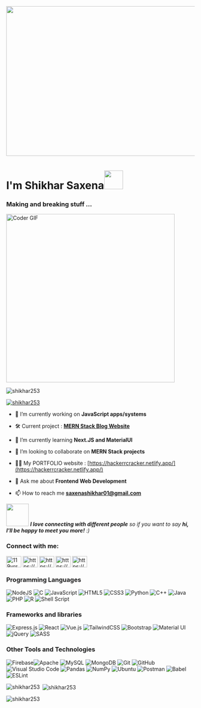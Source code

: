 <div >
<img src="https://rishavanand.github.io/static/images/greetings.gif" align="center" height="400" width="900"  />
</div> 

<h1 > I'm Shikhar Saxena<img src="https://media.giphy.com/media/hVa6t0WpoDOk7Pxb7l/giphy.gif" width="50"></h1>
<h3 >Making and breaking stuff ...</h3>



<img align="center" src="https://media.giphy.com/media/SWoSkN6DxTszqIKEqv/giphy.gif" alt="Coder GIF" width="450">

<p align="left"> <img src="https://komarev.com/ghpvc/?username=shikhar253&label=Profile%20views&color=0e75b6&style=flat" alt="shikhar253" /> 
<!-- <img src="https://visitor-badge.glitch.me/badge?page_id=Shikhar253.Shikhar253"/> -->
</p>



<p align="left"> <a href="https://github.com/ryo-ma/github-profile-trophy"><img src="https://github-profile-trophy.vercel.app/?username=shikhar253" alt="shikhar253" /></a> </p>



- 🔭 I’m currently working on **JavaScript apps/systems** 

- 🛠️ Current project : **[MERN Stack Blog Website](https://github.com/Shikhar253/Blog-website)**

- 🌱 I’m currently learning **Next.JS and MaterialUI**

- 👯 I’m looking to collaborate on **MERN Stack projects**

- 👨‍💻 My PORTFOLIO website : [https://hackerrcracker.netlify.app/](https://hackerrcracker.netlify.app/)

- 💬 Ask me about **Frontend Web Development**

- 📫 How to reach me **saxenashikhar01@gmail.com**

<img src="https://media.giphy.com/media/LnQjpWaON8nhr21vNW/giphy.gif" width="60"> <em><b>I love connecting with different people</b> so if you want to say <b>hi, I'll be happy to meet you more!</b> :)</em>

<h3 align="left">Connect with me:</h3>
<p align="left">
<a href="https://twitter.com/119yrsoxd" target="blank"><img align="center" src="https://raw.githubusercontent.com/rahuldkjain/github-profile-readme-generator/master/src/images/icons/Social/twitter.svg" alt="119yrsoxd" height="30" width="40" /></a>
<a href="https://linkedin.com/in/https://www.linkedin.com/in/shikhar-saxena-80b242193/" target="blank"><img align="center" src="https://raw.githubusercontent.com/rahuldkjain/github-profile-readme-generator/master/src/images/icons/Social/linked-in-alt.svg" alt="https://www.linkedin.com/in/shikhar-saxena-80b242193/" height="30" width="40" /></a>
<a href="https://instagram.com/https://www.instagram.com/_shikharrrr/" target="blank"><img align="center" src="https://raw.githubusercontent.com/rahuldkjain/github-profile-readme-generator/master/src/images/icons/Social/instagram.svg" alt="https://www.instagram.com/_shikharrrr/" height="30" width="40" /></a>
<a href="https://www.codechef.com/users/https://www.codechef.com/users/hackerrcracker" target="blank"><img align="center" src="https://cdn.jsdelivr.net/npm/simple-icons@3.1.0/icons/codechef.svg" alt="https://www.codechef.com/users/hackerrcracker" height="30" width="40" /></a>
<a href="https://codeforces.com/profile/https://codeforces.com/profile/hackerrcracker" target="blank"><img align="center" src="https://cdn.jsdelivr.net/npm/simple-icons@3.0.1/icons/codeforces.svg" alt="https://codeforces.com/profile/hackerrcracker" height="30" width="40" /></a>
</p>

<h3 align="left">Programming Languages</h3>

<img alt="NodeJS" src="https://img.shields.io/badge/node.js-%2343853D.svg?style=for-the-badge&logo=node-dot-js&logoColor=white"/> <img alt="C" src="https://img.shields.io/badge/c-%2300599C.svg?style=for-the-badge&logo=c&logoColor=white"/>
<img alt="JavaScript" src="https://img.shields.io/badge/javascript-%23323330.svg?style=for-the-badge&logo=javascript&logoColor=%23F7DF1E"/>
<img alt="HTML5" src="https://img.shields.io/badge/html5-%23E34F26.svg?style=for-the-badge&logo=html5&logoColor=white"/>
<img alt="CSS3" src="https://img.shields.io/badge/css3-%231572B6.svg?style=for-the-badge&logo=css3&logoColor=white"/>
<img alt="Python" src="https://img.shields.io/badge/python-%2314354C.svg?style=for-the-badge&logo=python&logoColor=white"/>
<img alt="C++" src="https://img.shields.io/badge/c++-%2300599C.svg?style=for-the-badge&logo=c%2B%2B&logoColor=white"/>
<img alt="Java" src="https://img.shields.io/badge/java-%23ED8B00.svg?style=for-the-badge&logo=java&logoColor=white"/>
<img alt="PHP" src="https://img.shields.io/badge/php-%23777BB4.svg?style=for-the-badge&logo=php&logoColor=white"/>
<img alt="R" src="https://img.shields.io/badge/r-%23276DC3.svg?style=for-the-badge&logo=r&logoColor=white"/>
<img alt="Shell Script" src="https://img.shields.io/badge/shell_script-%23121011.svg?style=for-the-badge&logo=gnu-bash&logoColor=white"/>



<h3 align="left">Frameworks and libraries</h3>

<img alt="Express.js" src="https://img.shields.io/badge/express.js-%23404d59.svg?style=for-the-badge&logo=express&logoColor=%2361DAFB"/> <img alt="React" src="https://img.shields.io/badge/react-%2320232a.svg?style=for-the-badge&logo=react&logoColor=%2361DAFB"/>
<img alt="Vue.js" src="https://img.shields.io/badge/vuejs-%2335495e.svg?style=for-the-badge&logo=vue-dot-js&logoColor=%234FC08D"/>
<img alt="TailwindCSS" src="https://img.shields.io/badge/tailwindcss-%2338B2AC.svg?style=for-the-badge&logo=tailwind-css&logoColor=white"/>
<img alt="Bootstrap" src="https://img.shields.io/badge/bootstrap-%23563D7C.svg?style=for-the-badge&logo=bootstrap&logoColor=white"/>
<img alt="Material UI" src="https://img.shields.io/badge/materialui-%230081CB.svg?style=for-the-badge&logo=material-ui&logoColor=white"/>
<img alt="jQuery" src="https://img.shields.io/badge/jquery-%230769AD.svg?style=for-the-badge&logo=jquery&logoColor=white"/>
<img alt="SASS" src="https://img.shields.io/badge/SASS-hotpink.svg?style=for-the-badge&logo=SASS&logoColor=white"/>


<h3 align="left">Other Tools and Technologies</h3>

<img alt="Firebase" src="https://img.shields.io/badge/firebase-%23039BE5.svg?style=for-the-badge&logo=firebase"/><img alt="Apache" src="https://img.shields.io/badge/apache-%23D42029.svg?style=for-the-badge&logo=apache&logoColor=white"/>
<img alt="MySQL" src="https://img.shields.io/badge/mysql-%2300f.svg?style=for-the-badge&logo=mysql&logoColor=white"/>
<img alt="MongoDB" src ="https://img.shields.io/badge/MongoDB-%234ea94b.svg?style=for-the-badge&logo=mongodb&logoColor=white"/>
<img alt="Git" src="https://img.shields.io/badge/git-%23F05033.svg?style=for-the-badge&logo=git&logoColor=white"/>
<img alt="GitHub" src="https://img.shields.io/badge/github-%23121011.svg?style=for-the-badge&logo=github&logoColor=white"/>
<img alt="Visual Studio Code" src="https://img.shields.io/badge/VisualStudioCode-0078d7.svg?style=for-the-badge&logo=visual-studio-code&logoColor=white"/>
<img alt="Pandas" src="https://img.shields.io/badge/pandas-%23150458.svg?style=for-the-badge&logo=pandas&logoColor=white" />
<img alt="NumPy" src="https://img.shields.io/badge/numpy-%23013243.svg?style=for-the-badge&logo=numpy&logoColor=white" />
<img alt="Ubuntu" src="https://img.shields.io/badge/Ubuntu-E95420?style=for-the-badge&logo=ubuntu&logoColor=white" />
<img alt="Postman" src="https://img.shields.io/badge/Postman-FF6C37?style=for-the-badge&logo=postman&logoColor=red" />
<img alt="Babel" src="https://img.shields.io/badge/Babel-F9DC3e?style=for-the-badge&logo=babel&logoColor=black" />
<img alt="ESLint" src="https://img.shields.io/badge/ESLint-4B3263?style=for-the-badge&logo=eslint&logoColor=white" />







<p><img align="left" src="https://github-readme-stats.vercel.app/api/top-langs?username=shikhar253&show_icons=true&locale=en&layout=compact" alt="shikhar253" /></p>

<p>&nbsp;<img align="center" src="https://github-readme-stats.vercel.app/api?username=shikhar253&show_icons=true&locale=en" alt="shikhar253" /></p>

<p><img align="center" src="https://github-readme-streak-stats.herokuapp.com/?user=shikhar253&" alt="shikhar253" /></p>
